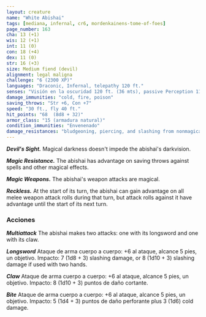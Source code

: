 ```yaml
---
layout: creature
name: "White Abishai"
tags: [mediana, infernal, cr6, mordenkainens-tome-of-foes]
page_number: 163
cha: 13 (+1)
wis: 12 (+1)
int: 11 (0)
con: 18 (+4)
dex: 11 (0)
str: 16 (+3)
size: Medium fiend (devil)
alignment: legal maligna
challenge: "6 (2300 XP)"
languages: "Draconic, Infernal, telepathy 120 ft."
senses: "Visión en la oscuridad 120 ft. (36 mts), passive Perception 11"
damage_immunities: "cold, fire, poison"
saving_throws: "Str +6, Con +7"
speed: "30 ft., fly 40 ft."
hit_points: "68  (8d8 + 32)"
armor_class: "15 (armadura natural)"
condition_immunities: "Envenenado"
damage_resistances: "bludgeoning, piercing, and slashing from nonmagical attacks that aren't silvered"
---
```


***Devil's Sight.*** Magical darkness doesn't impede the abishai's darkvision.

***Magic Resistance.*** The abishai has advantage on saving throws against spells and other magical effects.

***Magic Weapons.*** The abishai's weapon attacks are magical.

***Reckless.*** At the start of its turn, the abishai can gain advantage on all melee weapon attack rolls during that turn, but attack rolls against it have advantage until the start of its next turn.

### Acciones

***Multiattack*** The abishai makes two attacks: one with its longsword and one with its claw.

***Longsword*** Ataque de arma cuerpo a cuerpo: +6 al ataque, alcance 5 pies, un objetivo. Impacto: 7 (1d8 + 3) slashing damage, or 8 (1d10 + 3) slashing damage if used with two hands.

***Claw*** Ataque de arma cuerpo a cuerpo: +6 al ataque, alcance 5 pies, un objetivo. Impacto: 8 (1d10 + 3) puntos de daño cortante.

***Bite*** Ataque de arma cuerpo a cuerpo: +6 al ataque, alcance 5 pies, un objetivo. Impacto: 5 (1d4 + 3) puntos de daño perforante plus 3 (1d6) cold damage.